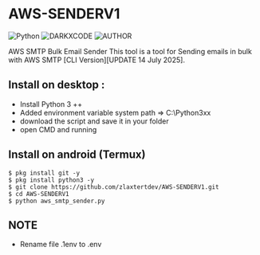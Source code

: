 # AWS-SENDERV1

![Python](https://img.shields.io/badge/language-Python-blue.svg)
![DARKXCODE](https://img.shields.io/badge/Team-DARKXCODE-black)
![AUTHOR](https://img.shields.io/badge/Author-Zlaxtert-orange)

AWS SMTP Bulk Email Sender
This tool is a tool for Sending emails in bulk with AWS SMTP [CLI Version][UPDATE 14 July 2025].

## Install on desktop : 
- Install Python 3 ++
- Added environment variable system path => C:\Python3xx
- download the script and save it in your folder
- open CMD and running

## Install on android (Termux)
    $ pkg install git -y
    $ pkg install python3 -y
    $ git clone https://github.com/zlaxtertdev/AWS-SENDERV1.git
    $ cd AWS-SENDERV1
    $ python aws_smtp_sender.py

## NOTE
   - Rename file .1env to .env
